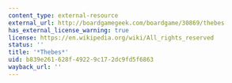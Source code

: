 ```yaml
---
content_type: external-resource
external_url: http://boardgamegeek.com/boardgame/30869/thebes
has_external_license_warning: true
license: https://en.wikipedia.org/wiki/All_rights_reserved
status: ''
title: '*Thebes*'
uid: b839e261-628f-4922-9c17-2dc9fd5f6863
wayback_url: ''
---
```

